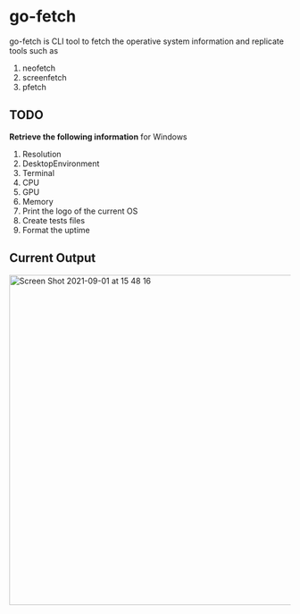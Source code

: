 # go-fetch
go-fetch is CLI tool to fetch the operative system information and replicate tools such as
1. neofetch
2. screenfetch
3. pfetch

## TODO
**Retrieve the following information** for Windows
1. Resolution
2. DesktopEnvironment
3. Terminal
4. CPU
5. GPU
6. Memory
7. Print the logo of the current OS
8. Create tests files
9. Format  the uptime

## Current Output
<img width="591" alt="Screen Shot 2021-09-01 at 15 48 16" src="https://user-images.githubusercontent.com/34588445/131742993-089a029a-ad81-4bbf-b79a-709805e5ff2f.png">



